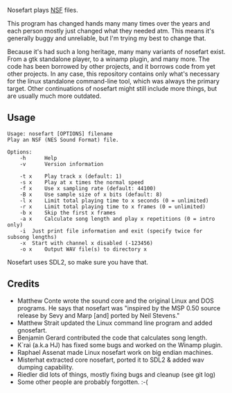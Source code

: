 Nosefart plays [NSF](http://vgmpf.com/Wiki/index.php?title=NSF) files.

This program has changed hands many many times over the years and each person mostly just changed what they needed atm. This means it's generally buggy and unreliable, but I'm trying my best to change that.

Because it's had such a long heritage, many many variants of nosefart exist. From a gtk standalone player, to a winamp plugin, and many more. The code has been borrowed by other projects, and it borrows code from yet other projects.
In any case, this repository contains only what's necessary for the linux standalone command-line tool, which was always the primary target. Other continuations of nosefart might still include more things, but are usually much more outdated.

## Usage

```
Usage: nosefart [OPTIONS] filename
Play an NSF (NES Sound Format) file.

Options:
	-h  	Help
	-v  	Version information

	-t x	Play track x (default: 1)
	-s x	Play at x times the normal speed
	-f x	Use x sampling rate (default: 44100)
	-B x	Use sample size of x bits (default: 8)
	-l x	Limit total playing time to x seconds (0 = unlimited)
	-r x	Limit total playing time to x frames (0 = unlimited)
	-b x	Skip the first x frames
	-a x	Calculate song length and play x repetitions (0 = intro only)
	-i	Just print file information and exit (specify twice for subsong lengths)
	-x	Start with channel x disabled (-123456)
	-o x	Output WAV file(s) to directory x
```

Nosefart uses SDL2, so make sure you have that.

## Credits

- Matthew Conte wrote the sound core and the original Linux and DOS programs.
  He says that nosefart was "inspired by the MSP 0.50 source release by Sevy and Marp \[and\] ported by Neil Stevens."
- Matthew Strait updated the Linux command line program and added gnosefart.
- Benjamin Gerard contributed the code that calculates song length.
- K`rai (a.k.a HJ) has fixed some bugs and worked on the Winamp plugin.
- Raphael Assenat made Linux nosefart work on big endian machines.
- Misterhat extracted core nosefart, ported it to SDL2 & added wav dumping capability.
- Riedler did lots of things, mostly fixing bugs and cleanup (see git log)
- Some other people are probably forgotten. :-(